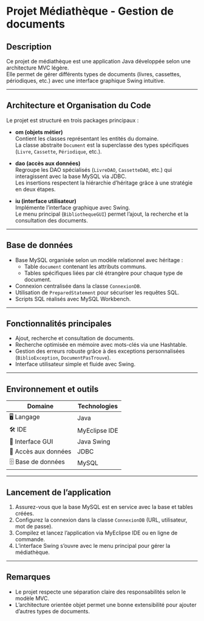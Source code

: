 # Projet Médiathèque - Gestion de documents

## Description

Ce projet de médiathèque est une application Java développée selon une architecture MVC légère.  
Elle permet de gérer différents types de documents (livres, cassettes, périodiques, etc.) avec une interface graphique Swing intuitive.

---

## Architecture et Organisation du Code

Le projet est structuré en trois packages principaux :

- **om (objets métier)**  
  Contient les classes représentant les entités du domaine.  
  La classe abstraite `Document` est la superclasse des types spécifiques (`Livre`, `Cassette`, `Périodique`, etc.).

- **dao (accès aux données)**  
  Regroupe les DAO spécialisés (`LivreDAO`, `CassetteDAO`, etc.) qui interagissent avec la base MySQL via JDBC.  
  Les insertions respectent la hiérarchie d’héritage grâce à une stratégie en deux étapes.

- **iu (interface utilisateur)**  
  Implémente l’interface graphique avec Swing.  
  Le menu principal (`BibliothequeGUI`) permet l’ajout, la recherche et la consultation des documents.

---

## Base de données

- Base MySQL organisée selon un modèle relationnel avec héritage :  
  - Table `document` contenant les attributs communs.  
  - Tables spécifiques liées par clé étrangère pour chaque type de document.  
- Connexion centralisée dans la classe `ConnexionDB`.  
- Utilisation de `PreparedStatement` pour sécuriser les requêtes SQL.  
- Scripts SQL réalisés avec MySQL Workbench.

---

## Fonctionnalités principales

- Ajout, recherche et consultation de documents.  
- Recherche optimisée en mémoire avec mots-clés via une Hashtable.  
- Gestion des erreurs robuste grâce à des exceptions personnalisées (`BiblioException`, `DocumentPasTrouve`).  
- Interface utilisateur simple et fluide avec Swing.

---

## Environnement et outils

| Domaine            | Technologies       |
|--------------------|--------------------|
| 🖥️ Langage         | Java               |
| 🛠️ IDE             | MyEclipse IDE      |
| 🎨 Interface GUI   | Java Swing         |
| 🔗 Accès aux données | JDBC              |
| 🗄️ Base de données  | MySQL              |

---

## Lancement de l’application

1. Assurez-vous que la base MySQL est en service avec la base et tables créées.  
2. Configurez la connexion dans la classe `ConnexionDB` (URL, utilisateur, mot de passe).  
3. Compilez et lancez l’application via MyEclipse IDE ou en ligne de commande.  
4. L’interface Swing s’ouvre avec le menu principal pour gérer la médiathèque.

---

## Remarques

- Le projet respecte une séparation claire des responsabilités selon le modèle MVC.  
- L’architecture orientée objet permet une bonne extensibilité pour ajouter d’autres types de documents.


